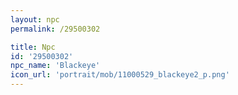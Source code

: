 ```yaml
---
layout: npc
permalink: /29500302

title: Npc
id: '29500302'
npc_name: 'Blackeye'
icon_url: 'portrait/mob/11000529_blackeye2_p.png'
---
```

